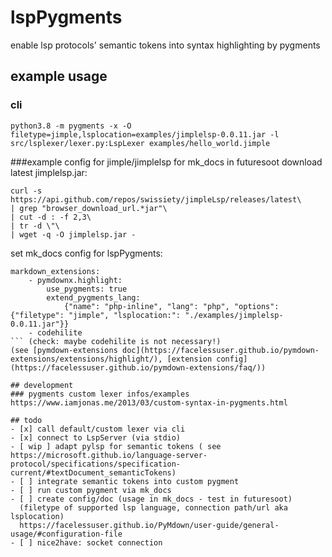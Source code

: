 # lspPygments
enable lsp protocols' semantic tokens into syntax highlighting by pygments

## example usage
### cli
``
python3.8 -m pygments -x -O filetype=jimple,lsplocation=examples/jimplelsp-0.0.11.jar -l src/lsplexer/lexer.py:LspLexer examples/hello_world.jimple
``

###example config for jimple/jimplelsp for mk_docs in futuresoot
download latest jimplelsp.jar:

```
curl -s https://api.github.com/repos/swissiety/jimpleLsp/releases/latest\
| grep "browser_download_url.*jar"\
| cut -d : -f 2,3\
| tr -d \"\
| wget -q -O jimplelsp.jar -
```

set mk_docs config for lspPygments:
``` 
markdown_extensions:
    - pymdownx.highlight:
        use_pygments: true
        extend_pygments_lang:
            {"name": "php-inline", "lang": "php", "options": {"filetype": "jimple", "lsplocation:": "./examples/jimplelsp-0.0.11.jar"}}
    - codehilite
``` (check: maybe codehilite is not necessary!)
(see [pymdown-extensions doc](https://facelessuser.github.io/pymdown-extensions/extensions/highlight/), [extension config](https://facelessuser.github.io/pymdown-extensions/faq/))

## development
### pygments custom lexer infos/examples
https://www.iamjonas.me/2013/03/custom-syntax-in-pygments.html

## todo
- [x] call default/custom lexer via cli
- [x] connect to LspServer (via stdio)
- [ wip ] adapt pylsp for semantic tokens ( see https://microsoft.github.io/language-server-protocol/specifications/specification-current/#textDocument_semanticTokens)
- [ ] integrate semantic tokens into custom pygment
- [ ] run custom pygment via mk_docs
- [ ] create config/doc (usage in mk_docs - test in futuresoot)
  (filetype of supported lsp language, connection path/url aka lsplocation)
  https://facelessuser.github.io/PyMdown/user-guide/general-usage/#configuration-file
- [ ] nice2have: socket connection
